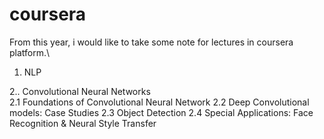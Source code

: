 # coursera
From this year, i would like to take some note for lectures in coursera platform.\

1. NLP

2.. Convolutional Neural Networks\
2.1 Foundations of Convolutional Neural Network
2.2 Deep Convolutional models: Case Studies
2.3 Object Detection
2.4 Special Applications: Face Recognition & Neural Style Transfer



